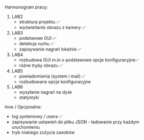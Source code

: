 Harmonogram pracy:

1. LAB2
   - struktura projektu ✅
   - wyświetlanie obrazu z kamery ✅
2. LAB3
   - podstwowe GUI ✅
   - detekcja ruchu ✅
   - zapisywanie nagrań lokalnie ✅
3. LAB4
   - rozbudowa GUI m.in o podstawowe opcje konfiguracyjne✅
   - różne tryby obrazu ✅
4. LAB5
   - powiadomienia (system i mail) ✅
   - rozbudowane opcje konfiguracyjne
5. LAB6
   - wysyłanie nagrań na dysk
   - statystyki

Inne / Opcjonalne:
   - log systemowy / usera ✅
   - zapisywanie ustawień do pliku JSON - ładowanie przy każdym uruchomieniu
   - tryb niskiego zużycia zasobów
